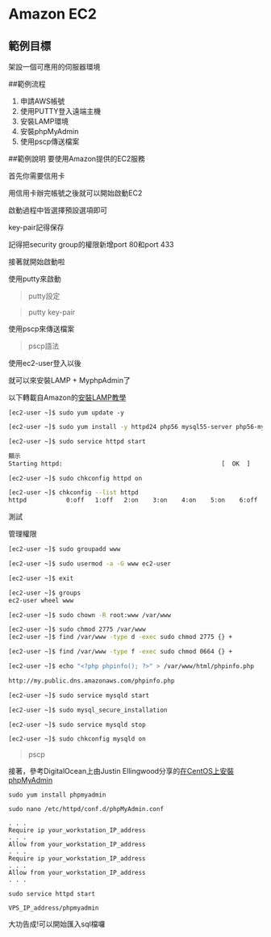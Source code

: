 # Amazon EC2

## 範例目標
架設一個可應用的伺服器環境

##範例流程
1. 申請AWS帳號
2. 使用PUTTY登入遠端主機
3. 安裝LAMP環境
4. 安裝phpMyAdmin
5. 使用pscp傳送檔案


##範例說明
要使用Amazon提供的EC2服務

首先你需要信用卡

用信用卡辦完帳號之後就可以開始啟動EC2

啟動過程中皆選擇預設選項即可

key-pair記得保存

記得把security group的權限新增port 80和port 433

接著就開始啟動啦

使用putty來啟動

>putty設定

>putty key-pair


使用pscp來傳送檔案

> pscp語法

使用ec2-user登入以後

就可以來安裝LAMP + MyphpAdmin了

以下轉載自Amazon的[安裝LAMP教學](http://docs.aws.amazon.com/AWSEC2/latest/UserGuide/install-LAMP.html)

```bahs
[ec2-user ~]$ sudo yum update -y
```

```bash
[ec2-user ~]$ sudo yum install -y httpd24 php56 mysql55-server php56-mysqlnd
```

```bash
[ec2-user ~]$ sudo service httpd start

顯示
Starting httpd:                                            [  OK  ]
```

```bash
[ec2-user ~]$ sudo chkconfig httpd on
```

```bash
[ec2-user ~]$ chkconfig --list httpd
httpd           0:off   1:off   2:on    3:on    4:on    5:on    6:off
```

測試


管理權限

```bash
[ec2-user ~]$ sudo groupadd www
```

```bash
[ec2-user ~]$ sudo usermod -a -G www ec2-user
```

```bash
[ec2-user ~]$ exit
```

```bash
[ec2-user ~]$ groups
ec2-user wheel www
```

```bash
[ec2-user ~]$ sudo chown -R root:www /var/www
```

```bash
[ec2-user ~]$ sudo chmod 2775 /var/www
[ec2-user ~]$ find /var/www -type d -exec sudo chmod 2775 {} +
```

```bash
[ec2-user ~]$ find /var/www -type f -exec sudo chmod 0664 {} +
```

```bash
[ec2-user ~]$ echo "<?php phpinfo(); ?>" > /var/www/html/phpinfo.php
```
```bash
http://my.public.dns.amazonaws.com/phpinfo.php
```

```bash
[ec2-user ~]$ sudo service mysqld start
```

```bash
[ec2-user ~]$ sudo mysql_secure_installation
```

```bash
[ec2-user ~]$ sudo service mysqld stop
```

```bash
[ec2-user ~]$ sudo chkconfig mysqld on
```


> pscp

接著，參考DigitalOcean上由Justin Ellingwood分享的[在CentOS上安裝phpMyAdmin](https://www.digitalocean.com/community/tutorials/how-to-install-and-secure-phpmyadmin-on-a-centos-6-4-vps)

```
sudo yum install phpmyadmin
```

```
sudo nano /etc/httpd/conf.d/phpMyAdmin.conf
```

```
. . .
Require ip your_workstation_IP_address
. . .
Allow from your_workstation_IP_address
. . .
Require ip your_workstation_IP_address
. . .
Allow from your_workstation_IP_address
. . .
```

```
sudo service httpd start
```

```
VPS_IP_address/phpmyadmin
```

大功告成!可以開始匯入sql檔囉







